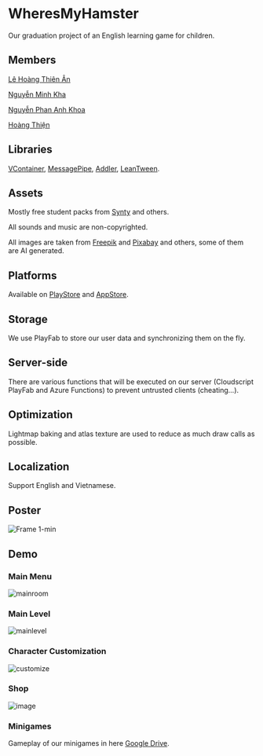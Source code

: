# WheresMyHamster
Our graduation project of an English learning game for children.

## Members

[Lê Hoàng Thiên Ân](https://github.com/lehoangthienan2307)

[Nguyễn Minh Kha](https://github.com/nmkha16)

[Nguyễn Phan Anh Khoa](https://github.com/HiImLen)

[Hoàng Thiện](https://github.com/Shenronis)

## Libraries
[VContainer](https://github.com/hadashiA/VContainer), [MessagePipe](https://github.com/Cysharp/MessagePipe), [Addler](https://github.com/Haruma-K/Addler), [LeanTween](https://assetstore.unity.com/packages/tools/animation/leantween-3595).

## Assets

Mostly free student packs from [Synty](https://assetstore.unity.com/publishers/5217) and others.

All sounds and music are non-copyrighted.

All images are taken from [Freepik](https://www.freepik.com) and [Pixabay](https://pixabay.com) and others, some of them are AI generated.

## Platforms
Available on [PlayStore](https://play.google.com/store/apps/details?id=com.proj.game4english&hl=en&pli=1) and [AppStore](https://apps.apple.com/vn/app/wheres-my-hamster-english-1/id6450939176).

## Storage
We use PlayFab to store our user data and synchronizing them on the fly.

## Server-side
There are various functions that will be executed on our server (Cloudscript PlayFab and Azure Functions) to prevent untrusted clients (cheating...).

## Optimization
Lightmap baking and atlas texture are used to reduce as much draw calls as possible.

## Localization
Support English and Vietnamese.

## Poster
![Frame 1-min](https://github.com/nmkha16/WheresMyHamster/assets/91834063/b7ed9663-f69e-41c9-9c4b-91e51c3eb565)

## Demo
### Main Menu
![mainroom](https://github.com/nmkha16/WheresMyHamster/assets/91834063/36f77b7d-4705-4f0d-a831-5d80cc6e5d06)

### Main Level
![mainlevel](https://github.com/nmkha16/WheresMyHamster/assets/91834063/ec33e1c2-0b20-48ff-8c33-746a5b75fc10)

### Character Customization
![customize](https://github.com/nmkha16/WheresMyHamster/assets/91834063/588e7626-5d66-4413-b4f9-c60b39de0b8b)

### Shop
![image](https://github.com/nmkha16/WheresMyHamster/assets/91834063/ac26b9d0-19b6-4272-bde2-ba1bb7275f7a)

### Minigames
Gameplay of our minigames in here [Google Drive](https://drive.google.com/drive/folders/1pp9bKzXMhJvZYwF0q82S_-S64uw_12Lu?usp=sharing).
